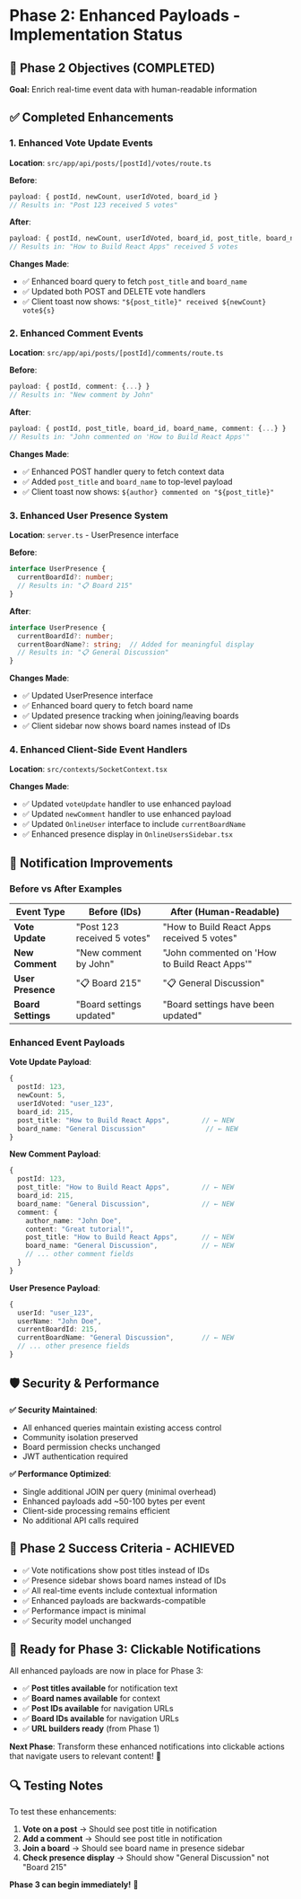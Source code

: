 # Phase 2: Enhanced Payloads - Implementation Status

## 🎯 **Phase 2 Objectives (COMPLETED)**

**Goal:** Enrich real-time event data with human-readable information

## ✅ **Completed Enhancements**

### **1. Enhanced Vote Update Events**
**Location**: `src/app/api/posts/[postId]/votes/route.ts`

**Before**: 
```typescript
payload: { postId, newCount, userIdVoted, board_id }
// Results in: "Post 123 received 5 votes"
```

**After**:
```typescript  
payload: { postId, newCount, userIdVoted, board_id, post_title, board_name }
// Results in: "How to Build React Apps" received 5 votes
```

**Changes Made**:
- ✅ Enhanced board query to fetch `post_title` and `board_name`
- ✅ Updated both POST and DELETE vote handlers
- ✅ Client toast now shows: `"${post_title}" received ${newCount} vote${s}`

### **2. Enhanced Comment Events**
**Location**: `src/app/api/posts/[postId]/comments/route.ts`

**Before**:
```typescript
payload: { postId, comment: {...} }
// Results in: "New comment by John"
```

**After**:
```typescript
payload: { postId, post_title, board_id, board_name, comment: {...} }
// Results in: "John commented on 'How to Build React Apps'"
```

**Changes Made**:
- ✅ Enhanced POST handler query to fetch context data
- ✅ Added `post_title` and `board_name` to top-level payload
- ✅ Client toast now shows: `${author} commented on "${post_title}"`

### **3. Enhanced User Presence System**
**Location**: `server.ts` - UserPresence interface

**Before**:
```typescript
interface UserPresence {
  currentBoardId?: number;
  // Results in: "📋 Board 215"
}
```

**After**:
```typescript
interface UserPresence {
  currentBoardId?: number;
  currentBoardName?: string;  // Added for meaningful display
  // Results in: "📋 General Discussion"
}
```

**Changes Made**:
- ✅ Updated UserPresence interface
- ✅ Enhanced board query to fetch board name
- ✅ Updated presence tracking when joining/leaving boards
- ✅ Client sidebar now shows board names instead of IDs

### **4. Enhanced Client-Side Event Handlers**
**Location**: `src/contexts/SocketContext.tsx`

**Changes Made**:
- ✅ Updated `voteUpdate` handler to use enhanced payload
- ✅ Updated `newComment` handler to use enhanced payload  
- ✅ Updated `OnlineUser` interface to include `currentBoardName`
- ✅ Enhanced presence display in `OnlineUsersSidebar.tsx`

## 🚀 **Notification Improvements**

### **Before vs After Examples**

| Event Type | Before (IDs) | After (Human-Readable) |
|------------|-------------|------------------------|
| **Vote Update** | "Post 123 received 5 votes" | "How to Build React Apps received 5 votes" |
| **New Comment** | "New comment by John" | "John commented on 'How to Build React Apps'" |
| **User Presence** | "📋 Board 215" | "📋 General Discussion" |
| **Board Settings** | "Board settings updated" | "Board settings have been updated" |

### **Enhanced Event Payloads**

**Vote Update Payload**:
```typescript
{
  postId: 123,
  newCount: 5,
  userIdVoted: "user_123",
  board_id: 215,
  post_title: "How to Build React Apps",        // ← NEW
  board_name: "General Discussion"               // ← NEW
}
```

**New Comment Payload**:
```typescript
{
  postId: 123,
  post_title: "How to Build React Apps",        // ← NEW
  board_id: 215,
  board_name: "General Discussion",             // ← NEW
  comment: {
    author_name: "John Doe",
    content: "Great tutorial!",
    post_title: "How to Build React Apps",      // ← NEW
    board_name: "General Discussion",           // ← NEW
    // ... other comment fields
  }
}
```

**User Presence Payload**:
```typescript
{
  userId: "user_123",
  userName: "John Doe",
  currentBoardId: 215,
  currentBoardName: "General Discussion",       // ← NEW
  // ... other presence fields
}
```

## 🛡️ **Security & Performance**

**✅ Security Maintained**:
- All enhanced queries maintain existing access control
- Community isolation preserved
- Board permission checks unchanged
- JWT authentication required

**✅ Performance Optimized**:
- Single additional JOIN per query (minimal overhead)
- Enhanced payloads add ~50-100 bytes per event
- Client-side processing remains efficient
- No additional API calls required

## 🎯 **Phase 2 Success Criteria - ACHIEVED**

- ✅ Vote notifications show post titles instead of IDs
- ✅ Presence sidebar shows board names instead of IDs  
- ✅ All real-time events include contextual information
- ✅ Enhanced payloads are backwards-compatible
- ✅ Performance impact is minimal
- ✅ Security model unchanged

## 🚀 **Ready for Phase 3: Clickable Notifications**

All enhanced payloads are now in place for Phase 3:
- ✅ **Post titles available** for notification text
- ✅ **Board names available** for context
- ✅ **Post IDs available** for navigation URLs
- ✅ **Board IDs available** for navigation URLs
- ✅ **URL builders ready** (from Phase 1)

**Next Phase**: Transform these enhanced notifications into clickable actions that navigate users to relevant content! 🎯

## 🔍 **Testing Notes**

To test these enhancements:
1. **Vote on a post** → Should see post title in notification
2. **Add a comment** → Should see post title in notification  
3. **Join a board** → Should see board name in presence sidebar
4. **Check presence display** → Should show "General Discussion" not "Board 215"

**Phase 3 can begin immediately!** 🚀 